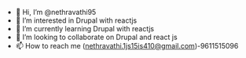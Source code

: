 - 👋 Hi, I’m @nethravathi95
- 👀 I’m interested in Drupal with reactjs
- 🌱 I’m currently learning Drupal with reactjs
- 💞️ I’m looking to collaborate on Drupal and react js
- 📫 How to reach me (nethravathi.1js15is410@gmail.com)-9611515096

<!---
nethravathi95/nethravathi95 is a ✨ special ✨ repository because its `README.md` (this file) appears on your GitHub profile.
You can click the Preview link to take a look at your changes.
--->
